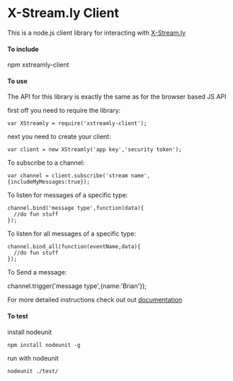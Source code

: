 X-Stream.ly Client
==================

This is a node.js client library for interacting with [X-Stream.ly](http://x-stream.ly)


#### To include

npm xstreamly-client


#### To use

The API for this library is exactly the same as for the browser based JS API

first off you need to require the library:

    var XStreamly = require('xstreamly-client');


next you need to create your client:

    var client = new XStreamly('app key','security token');
  
To subscribe to a channel:

    var channel = client.subscribe('stream name',{includeMyMessages:true});

To listen for messages of a specific type:

    channel.bind('message type',function(data){
      //do fun stuff
    });
  
To listen for all messages of a specific type:

    channel.bind_all(function(eventName,data){
      //do fun stuff
    });
  
To Send a message:

   channel.trigger('message type',{name:'Brian'});
   
   
For more detailed instructions check out out [documentation](http://x-stream.ly/documentation.html)

#### To test

install nodeunit

    npm install nodeunit -g
    
run with nodeunit

    nodeunit ./test/
